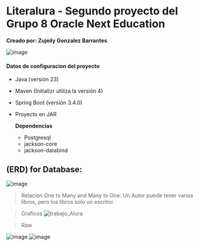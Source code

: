# Literalura - Segundo proyecto del Grupo 8 Oracle Next Education 
**Creado por: Zujeily Gonzalez Barrantes**
 
![image](https://github.com/user-attachments/assets/cb8ab24d-faf3-40b9-a722-97fd1515e9af)

#### Datos de configuracion del proyecto
- Java (versión 23)
- Maven (Initializr utiliza la versión 4)
- Spring Boot (versión 3.4.0)
- Proyecto en JAR
  
  **Dependencias**
  - Postgresql
  - jackson-core
  - jackson-databind
 
## (ERD) for Database:
![image](https://github.com/user-attachments/assets/184d85b7-439a-438e-a107-501f2bbeef34)
> Relacion One to Many and Many to One. Un Autor puede tener varios libros, pero los libros solo un escritor.


> Graficos
![trabajo_Alura](https://github.com/user-attachments/assets/96b0df8a-0c6a-45f9-9ef8-d67e3814836c)

> Raw

![image](https://github.com/user-attachments/assets/0dd88f85-5c9a-4e32-872b-dbd8e23f39bd)
![image](https://github.com/user-attachments/assets/d5158ff0-ffa4-49d6-af44-5ff325df9922) 



